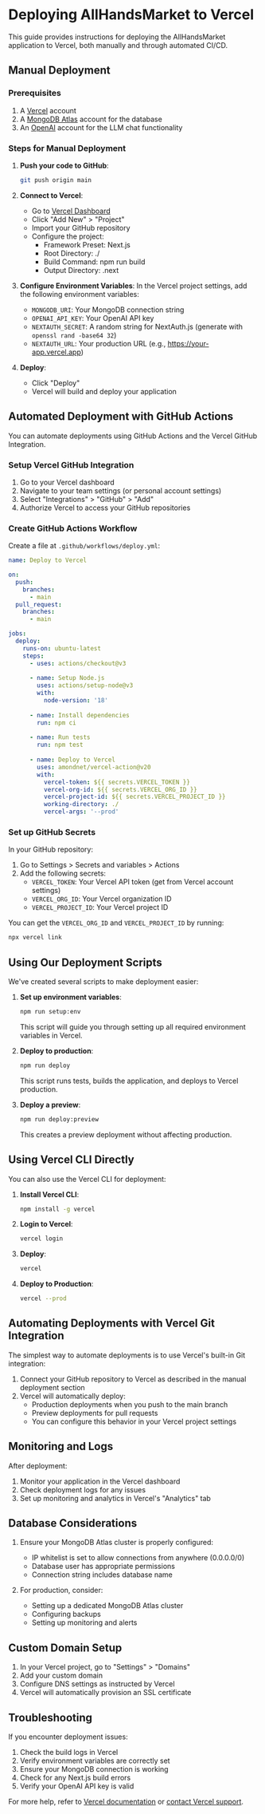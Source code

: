 # Deploying AllHandsMarket to Vercel

This guide provides instructions for deploying the AllHandsMarket application to Vercel, both manually and through automated CI/CD.

## Manual Deployment

### Prerequisites

1. A [Vercel](https://vercel.com) account
2. A [MongoDB Atlas](https://www.mongodb.com/cloud/atlas) account for the database
3. An [OpenAI](https://platform.openai.com) account for the LLM chat functionality

### Steps for Manual Deployment

1. **Push your code to GitHub**:
   ```bash
   git push origin main
   ```

2. **Connect to Vercel**:
   - Go to [Vercel Dashboard](https://vercel.com/dashboard)
   - Click "Add New" > "Project"
   - Import your GitHub repository
   - Configure the project:
     - Framework Preset: Next.js
     - Root Directory: ./
     - Build Command: npm run build
     - Output Directory: .next

3. **Configure Environment Variables**:
   In the Vercel project settings, add the following environment variables:
   - `MONGODB_URI`: Your MongoDB connection string
   - `OPENAI_API_KEY`: Your OpenAI API key
   - `NEXTAUTH_SECRET`: A random string for NextAuth.js (generate with `openssl rand -base64 32`)
   - `NEXTAUTH_URL`: Your production URL (e.g., https://your-app.vercel.app)

4. **Deploy**:
   - Click "Deploy"
   - Vercel will build and deploy your application

## Automated Deployment with GitHub Actions

You can automate deployments using GitHub Actions and the Vercel GitHub Integration.

### Setup Vercel GitHub Integration

1. Go to your Vercel dashboard
2. Navigate to your team settings (or personal account settings)
3. Select "Integrations" > "GitHub" > "Add"
4. Authorize Vercel to access your GitHub repositories

### Create GitHub Actions Workflow

Create a file at `.github/workflows/deploy.yml`:

```yaml
name: Deploy to Vercel

on:
  push:
    branches:
      - main
  pull_request:
    branches:
      - main

jobs:
  deploy:
    runs-on: ubuntu-latest
    steps:
      - uses: actions/checkout@v3
      
      - name: Setup Node.js
        uses: actions/setup-node@v3
        with:
          node-version: '18'
          
      - name: Install dependencies
        run: npm ci
        
      - name: Run tests
        run: npm test
        
      - name: Deploy to Vercel
        uses: amondnet/vercel-action@v20
        with:
          vercel-token: ${{ secrets.VERCEL_TOKEN }}
          vercel-org-id: ${{ secrets.VERCEL_ORG_ID }}
          vercel-project-id: ${{ secrets.VERCEL_PROJECT_ID }}
          working-directory: ./
          vercel-args: '--prod'
```

### Set up GitHub Secrets

In your GitHub repository:
1. Go to Settings > Secrets and variables > Actions
2. Add the following secrets:
   - `VERCEL_TOKEN`: Your Vercel API token (get from Vercel account settings)
   - `VERCEL_ORG_ID`: Your Vercel organization ID
   - `VERCEL_PROJECT_ID`: Your Vercel project ID

You can get the `VERCEL_ORG_ID` and `VERCEL_PROJECT_ID` by running:
```bash
npx vercel link
```

## Using Our Deployment Scripts

We've created several scripts to make deployment easier:

1. **Set up environment variables**:
   ```bash
   npm run setup:env
   ```
   This script will guide you through setting up all required environment variables in Vercel.

2. **Deploy to production**:
   ```bash
   npm run deploy
   ```
   This script runs tests, builds the application, and deploys to Vercel production.

3. **Deploy a preview**:
   ```bash
   npm run deploy:preview
   ```
   This creates a preview deployment without affecting production.

## Using Vercel CLI Directly

You can also use the Vercel CLI for deployment:

1. **Install Vercel CLI**:
   ```bash
   npm install -g vercel
   ```

2. **Login to Vercel**:
   ```bash
   vercel login
   ```

3. **Deploy**:
   ```bash
   vercel
   ```

4. **Deploy to Production**:
   ```bash
   vercel --prod
   ```

## Automating Deployments with Vercel Git Integration

The simplest way to automate deployments is to use Vercel's built-in Git integration:

1. Connect your GitHub repository to Vercel as described in the manual deployment section
2. Vercel will automatically deploy:
   - Production deployments when you push to the main branch
   - Preview deployments for pull requests
   - You can configure this behavior in your Vercel project settings

## Monitoring and Logs

After deployment:
1. Monitor your application in the Vercel dashboard
2. Check deployment logs for any issues
3. Set up monitoring and analytics in Vercel's "Analytics" tab

## Database Considerations

1. Ensure your MongoDB Atlas cluster is properly configured:
   - IP whitelist is set to allow connections from anywhere (0.0.0.0/0)
   - Database user has appropriate permissions
   - Connection string includes database name

2. For production, consider:
   - Setting up a dedicated MongoDB Atlas cluster
   - Configuring backups
   - Setting up monitoring and alerts

## Custom Domain Setup

1. In your Vercel project, go to "Settings" > "Domains"
2. Add your custom domain
3. Configure DNS settings as instructed by Vercel
4. Vercel will automatically provision an SSL certificate

## Troubleshooting

If you encounter deployment issues:

1. Check the build logs in Vercel
2. Verify environment variables are correctly set
3. Ensure your MongoDB connection is working
4. Check for any Next.js build errors
5. Verify your OpenAI API key is valid

For more help, refer to [Vercel documentation](https://vercel.com/docs) or [contact Vercel support](https://vercel.com/support).